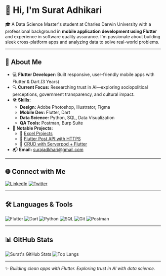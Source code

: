 # 👋 Hi, I'm Surat Adhikari

🎓 A Data Science Master's student at Charles Darwin University with a professional background in **mobile application development using Flutter** and experience in software quality assurance. I'm passionate about building sleek cross-platform apps and analyzing data to solve real-world problems.

---

## 🚀 About Me

- 💻 **Flutter Developer:** Built responsive, user-friendly mobile apps with Flutter & Dart.(3 Years)
- 🔍 **Current Focus:** Researching trust in AI—exploring sociopolitical perceptions, government transparency, and cultural impact.
- 🛠️ **Skills:**
  - **Design:** Adobe Photoshop, Illustrator, Figma
  - **Mobile Dev:** Flutter, Dart
  - **Data Science:** Python, SQL, Data Visualization
  - **QA Tools:** Postman, Burp Suite
- 🧪 **Notable Projects:**
  - 🔹 [Excel Projects](https://github.com/surajadkhari/Excel-Project/tree/main)
  - 🔹 [Flutter Post API with HTTPS](https://github.com/surajadkhari/flutter-post-api-with-https)
  - 🔹 [CRUD with Serverpod + Flutter](https://github.com/surajadkhari/crud_severpod_flutter)
- 📬 **Email:** surajadkhari@gmail.com

---

## 🌐 Connect with Me

[![LinkedIn](https://img.shields.io/badge/LinkedIn-Connect-blue?logo=linkedin)](https://www.linkedin.com/in/suratadhikari66/)
[![Twitter](https://img.shields.io/badge/Twitter-Follow-blue?logo=twitter)](https://twitter.com/SuratAdhikari66)

---

## 🛠️ Languages & Tools

![Flutter](https://img.shields.io/badge/-Flutter-05122A?style=flat&logo=flutter)
![Dart](https://img.shields.io/badge/-Dart-05122A?style=flat&logo=dart)
![Python](https://img.shields.io/badge/-Python-05122A?style=flat&logo=python)
![SQL](https://img.shields.io/badge/-SQL-05122A?style=flat&logo=mysql)
![Git](https://img.shields.io/badge/-Git-05122A?style=flat&logo=git)
![Postman](https://img.shields.io/badge/-Postman-05122A?style=flat&logo=postman)

---

## 📊 GitHub Stats

![Surat's GitHub Stats](https://github-readme-stats.vercel.app/api?username=surajadkhari&show_icons=true&theme=radical)
![Top Langs](https://github-readme-stats.vercel.app/api/top-langs/?username=surajadkhari&layout=compact&theme=radical)

---

✨ _Building clean apps with Flutter. Exploring trust in AI with data science._
